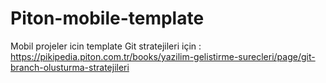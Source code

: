 # Piton-mobile-template

Mobil projeler icin template
Git stratejileri için : https://pikipedia.piton.com.tr/books/yazilim-gelistirme-surecleri/page/git-branch-olusturma-stratejileri

